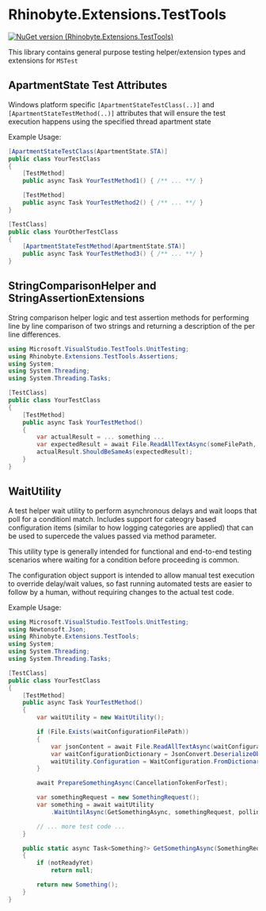 
# Rhinobyte.Extensions.TestTools

[![NuGet version (Rhinobyte.Extensions.TestTools)](https://img.shields.io/nuget/v/Rhinobyte.Extensions.TestTools.svg?style=flat)](https://www.nuget.org/packages/Rhinobyte.Extensions.TestTools/)

This library contains general purpose testing helper/extension types and extensions for `MSTest`


## ApartmentState Test Attributes

Windows platform specific `[ApartmentStateTestClass(..)]` and `[ApartmentStateTestMethod(..)]` attributes that will ensure the test execution happens using the
specified thread apartment state

Example Usage:
```cs
[ApartmentStateTestClass(ApartmentState.STA)]
public class YourTestClass
{
    [TestMethod]
    public async Task YourTestMethod1() { /** ... **/ }

    [TestMethod]
    public async Task YourTestMethod2() { /** ... **/ }
}

[TestClass]
public class YourOtherTestClass
{
    [ApartmentStateTestMethod(ApartmentState.STA)]
    public async Task YourTestMethod3() { /** ... **/ }
}
```


## StringComparisonHelper and StringAssertionExtensions

String comparison helper logic and test assertion methods for performing line by line comparison of two strings and returning a description of the per line differences.


```cs
using Microsoft.VisualStudio.TestTools.UnitTesting;
using Rhinobyte.Extensions.TestTools.Assertions;
using System;
using System.Threading;
using System.Threading.Tasks;

[TestClass]
public class YourTestClass
{
    [TestMethod]
    public async Task YourTestMethod() 
    {
        var actualResult = ... something ...
        var expectedResult = await File.ReadAllTextAsync(someFilePath, CancellationTokenForTest);
        actualResult.ShouldBeSameAs(expectedResult); 
    }
}
```

## WaitUtility

A test helper wait utility to perform asynchronous delays and wait loops that poll for a conditionl match.
Includes support for cateogry based configuration items (similar to how logging categories are applied) that can be used to supercede the values passed via method parameter.

This utility type is generally intended for functional and end-to-end testing scenarios where waiting for a condition before proceeding is common. 

The configuration object support is intended to allow manual test execution to override delay/wait values, so fast running automated tests are easier to follow by a human, without requiring changes to the actual test code.

Example Usage:
```cs
using Microsoft.VisualStudio.TestTools.UnitTesting;
using Newtonsoft.Json;
using Rhinobyte.Extensions.TestTools;
using System;
using System.Threading;
using System.Threading.Tasks;

[TestClass]
public class YourTestClass
{
    [TestMethod]
    public async Task YourTestMethod() 
    {
        var waitUtility = new WaitUtility();

        if (File.Exists(waitConfigurationFilePath))
        {
            var jsonContent = await File.ReadAllTextAsync(waitConfigurationFilePath, CancellationTokenForTest);
            var waitConfigurationDictionary = JsonConvert.DeserializeObject<Dictionary<string, WaitConfigurationItem>>(jsonConten);
            waitUtility.Configuration = WaitConfiguration.FromDictionary(waitConfigurationDictionary);
        }

        await PrepareSomethingAsync(CancellationTokenForTest);

        var somethingRequest = new SomethingRequest();
        var something = await waitUtility
            .WaitUntilAsync(GetSomethingAsync, somethingRequest, pollingInterval: 1000, timeoutThreshold: 30_000, waitId: "Some.Wait.Id", cancellationToken: CancellationTokenForTest);

        // ... more test code ...
    }

    public static async Task<Something?> GetSomethingAsync(SomethingRequest request, CancellationToken cancellationToken)
    {
        if (notReadyYet)
            return null;

        return new Something();
    }
}
```